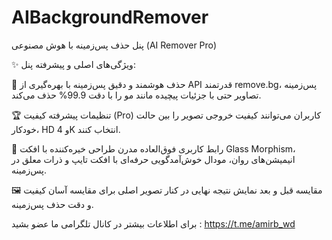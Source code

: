 # AIBackgroundRemover
پنل حذف پس‌زمینه با هوش مصنوعی (AI Remover Pro)

✨ ویژگی‌های اصلی و پیشرفته پنل:

🤖 حذف هوشمند و دقیق پس‌زمینه
با بهره‌گیری از API قدرتمند remove.bg، پس‌زمینه تصاویر حتی با جزئیات پیچیده مانند مو را با دقت 99.9% حذف می‌کند.

🏆 تنظیمات پیشرفته کیفیت (Pro)
کاربران می‌توانند کیفیت خروجی تصویر را بین حالت خودکار، HD و 4K انتخاب کنند.

🎨 رابط کاربری فوق‌العاده مدرن
طراحی خیره‌کننده با افکت Glass Morphism، انیمیشن‌های روان، مودال خوش‌آمدگویی حرفه‌ای با افکت تایپ و ذرات معلق در پس‌زمینه.


🖼 مقایسه قبل و بعد
نمایش نتیجه نهایی در کنار تصویر اصلی برای مقایسه آسان کیفیت و دقت حذف پس‌زمینه.




برای اطلاعات بیشتر در کانال تلگرامی ما عضو بشید : https://t.me/amirb_wd
